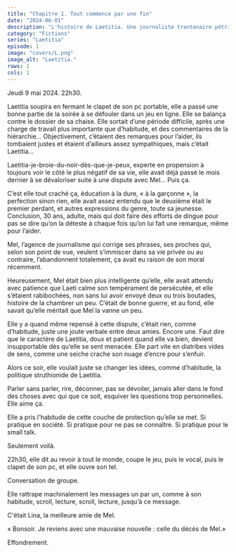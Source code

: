 ```yaml
---
title: "Chapitre 1. Tout commence par une fin"
date: "2024-06-01"
description: "L'histoire de Laetitia. Une journaliste trentenaire pétrie de complexes, de craintes, de soucis et qui tente de s'en sortir malgré tout."
category: "Fictions"
series: "Laetitia"
episode: 1
image: "covers/L.png"
image_alt: "Laetitia."
rows: 1
cols: 1
---
```


Jeudi 9 mai 2024. 22h30.

Laetitia soupira en fermant le clapet de son pc portable, elle a passé une bonne partie de la soirée à se défouler dans un jeu en ligne. Elle se balança contre le dossier de sa chaise. Elle sortait d’une période difficile, après une charge de travail plus importante que d’habitude, et des commentaires de la hiérarchie… Objectivement, c’étaient des remarques pour l’aider, ils tombaient justes et étaient d’ailleurs assez sympathiques, mais c’était Laetitia…

Laetitia-je-broie-du-noir-dès-que-je-peux, experte en propension à toujours voir le côté le plus négatif de sa vie, elle avait déjà passé le mois dernier à se dévaloriser suite à une dispute avec Mel… Puis ça.

C’est elle tout craché ça, éducation à la dure, &laquo;&nbsp;à la garçonne&nbsp;&raquo;, la perfection sinon rien, elle avait assez entendu que le deuxième était le premier perdant, et autres expressions du genre, toute sa jeunesse. Conclusion, 30 ans, adulte, mais qui doit faire des efforts de dingue pour pas se dire qu’on la déteste à chaque fois qu’on lui fait une remarque, même pour l’aider.

Mel, l’agence de journalisme qui corrige ses phrases, ses proches qui, selon son point de vue, veulent s’immiscer dans sa vie privée ou au contraire, l’abandonnent totalement, ça avait eu raison de son moral récemment.

Heureusement, Mel était bien plus intelligente qu’elle, elle avait attendu avec patience que Laeti calme son tempérament de persécutée, et elle s’étaient rabibochées, non sans lui avoir envoyé deux ou trois boutades, histoire de la chambrer un peu. C’était de bonne guerre, et au fond, elle savait qu’elle méritait que Mel la vanne un peu.

Elle y a quand même repensé à cette dispute, c’était rien, comme d’habitude, juste une joute verbale entre deux amies. Encore une. Faut dire que le caractère de Laetitia, doux et patient quand elle va bien, devient insupportable dès qu’elle se sent menacée. Elle part vite en diatribes vides de sens, comme une seiche crache son nuage d’encre pour s’enfuir.

Alors ce soir, elle voulait juste se changer les idées, comme d’habitude, la politique struthionide de Laetitia.

Parler sans parler, rire, déconner, pas se dévoiler, jamais aller dans le fond des choses avec qui que ce soit, esquiver les questions trop personnelles. Elle aime ça.

Elle a pris l'habitude de cette couche de protection qu’elle se met. Si pratique en société. Si pratique pour ne pas se connaître. Si pratique pour le small talk.

Seulement voilà.

22h30, elle dit au revoir à tout le monde, coupe le jeu, puis le vocal, puis le clapet de son pc, et elle ouvre son tel.

Conversation de groupe.

Elle rattrape machinalement les messages un par un, comme à son habitude, scroll, lecture, scroll, lecture, jusqu’à ce message.

C'était Lina, la meilleure amie de Mel.

&laquo;&nbsp;Bonsoir. Je reviens avec une mauvaise nouvelle : celle du décès de Mel.&raquo;&nbsp;

Effondrement.
